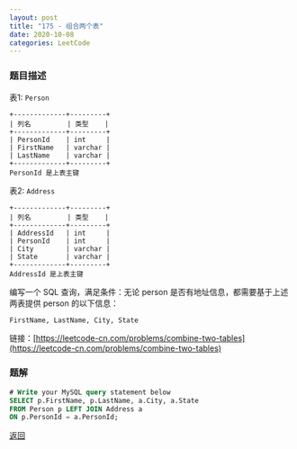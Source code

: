 ```yaml
---
layout: post
title: "175 - 组合两个表"
date: 2020-10-08
categories: LeetCode
---
```



### **题目描述**
表1: `Person`


```
+-------------+---------+
| 列名         | 类型    |
+-------------+---------+
| PersonId    | int     |
| FirstName   | varchar |
| LastName    | varchar |
+-------------+---------+
PersonId 是上表主键
``` 

表2: `Address`

```
+-------------+---------+
| 列名         | 类型    |
+-------------+---------+
| AddressId   | int     |
| PersonId    | int     |
| City        | varchar |
| State       | varchar |
+-------------+---------+
AddressId 是上表主键
```
 

编写一个 SQL 查询，满足条件：无论 person 是否有地址信息，都需要基于上述两表提供 person 的以下信息：

``` 
FirstName, LastName, City, State
```

链接：[https://leetcode-cn.com/problems/combine-two-tables](https://leetcode-cn.com/problems/combine-two-tables)

### **题解**
``` sql
# Write your MySQL query statement below
SELECT p.FirstName, p.LastName, a.City, a.State
FROM Person p LEFT JOIN Address a
ON p.PersonId = a.PersonId;
```


[返回](https://maxwell-blog.cn/leetcode/2020/10/08/leetcode.html)